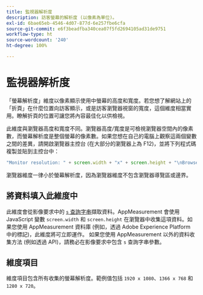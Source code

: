 ```yaml
---
title: 監視器解析度
description: 訪客螢幕的解析度 (以像素為單位)。
exl-id: 6bae65eb-4546-4d07-877d-6e257fbe6cfa
source-git-commit: e6f3beadfba340cea07f5fd2694105ad31de9751
workflow-type: ht
source-wordcount: '240'
ht-degree: 100%

---
```


# 監視器解析度

「螢幕解析度」維度以像素顯示使用中螢幕的高度和寬度。若您想了解網站上的「折頁」在什麼位置向訪客顯示，或是訪客瀏覽器視窗的寬度，這個維度相當實用。瞭解折頁的位置可讓您將內容最佳化以供檢視。

此維度與瀏覽器高度和寬度不同。瀏覽器高度/寬度是可檢視瀏覽器空間內的像素數，而螢幕解析度是整個螢幕的像素數。如果您想在自己的電腦上觀察這兩個變數之間的差異，請開啟瀏覽器主控台 (在大部分的瀏覽器上為 F12)，並將下列程式碼複製並貼到主控台中：

```js
"Monitor resolution: " + screen.width + "x" + screen.height + "\nBrowser resolution: " + window.innerWidth + "x" + window.innerHeight;
```

瀏覽器維度一律小於螢幕解析度，因為瀏覽器維度不包含瀏覽器導覽區或邊界。

## 將資料填入此維度中

此維度會從影像要求中的 [`s` 查詢字串](/help/implement/validate/query-parameters.md)擷取資料。AppMeasurement 會使用 JavaScript 變數 `screen.width` 和 `screen.height` 在瀏覽器中收集這項資料。如果您使用 AppMeasurement 資料庫 (例如，透過 Adobe Experience Platform 中的標記)，此維度將可立即運作。 如果您使用 AppMeasurement 以外的資料收集方法 (例如透過 API)，請務必在影像要求中包含 `s` 查詢字串參數。

## 維度項目

維度項目包含所有收集的螢幕解析度。範例值包括 `1920 x 1080`、`1366 x 768` 和 `1280 x 720`。
